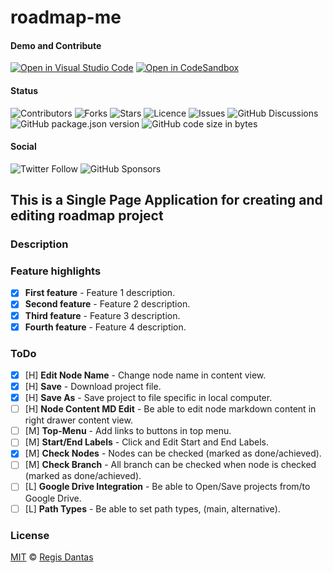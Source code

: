 # roadmap-me

#### Demo and Contribute
[![Open in Visual Studio Code](https://open.vscode.dev/badges/open-in-vscode.svg)](https://vscode.dev/github/regisdantas/roadmap-me)
[![Open in CodeSandbox](https://img.shields.io/badge/Open%20in-CodeSandbox-blue?style=plastic&logo=codesandbox)](https://codesandbox.io/s/github/regisdantas/roadmap-me)
#### Status
![Contributors](https://img.shields.io/github/contributors/regisdantas/roadmap-me?style=plastic)
![Forks](https://img.shields.io/github/forks/regisdantas/roadmap-me)
![Stars](https://img.shields.io/github/stars/regisdantas/roadmap-me)
![Licence](https://img.shields.io/github/license/regisdantas/roadmap-me)
![Issues](https://img.shields.io/github/issues/regisdantas/roadmap-me)
![GitHub Discussions](https://img.shields.io/github/discussions/regisdantas/roadmap-me)
![GitHub package.json version](https://img.shields.io/github/package-json/v/regisdantas/roadmap-me)
![GitHub code size in bytes](https://img.shields.io/github/languages/code-size/regisdantas/roadmap-me)

#### Social
![Twitter Follow](https://img.shields.io/twitter/follow/regisdantas?style=social)
![GitHub Sponsors](https://img.shields.io/github/sponsors/regisdantas)

## This is a Single Page Application for creating and editing roadmap project

### Description

### Feature highlights

*   [x] **First feature** - Feature 1 description.
*   [x] **Second feature** - Feature 2 description.
*   [x] **Third feature** - Feature 3 description.
*   [x] **Fourth feature** - Feature 4 description.

### ToDo

*   [x] [H] **Edit Node Name** - Change node name in content view.
*   [x] [H] **Save** - Download project file.
*   [x] [H] **Save As** - Save project to file specific in local computer.
*   [ ] [H] **Node Content MD Edit** - Be able to edit node markdown content in right drawer content view.
*   [ ] [M] **Top-Menu** - Add links to buttons in top menu.
*   [ ] [M] **Start/End Labels** - Click and Edit Start and End Labels.
*   [x] [M] **Check Nodes** - Nodes can be checked (marked as done/achieved).
*   [ ] [M] **Check Branch** - All branch can be checked when node is checked (marked as done/achieved).
*   [ ] [L] **Google Drive Integration** - Be able to Open/Save projects from/to Google Drive.
*   [ ] [L] **Path Types** - Be able to set path types, (main, alternative).

### License

[MIT][license] © [Regis Dantas][author]

[author]: https://www.linkedin.com/in/regismdantas/

[license]: license

